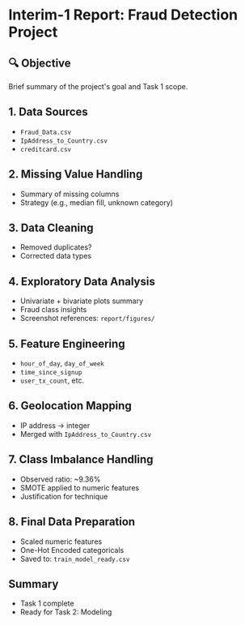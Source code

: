 # Interim-1 Report: Fraud Detection Project

## 🔍 Objective
Brief summary of the project's goal and Task 1 scope.

## 1. Data Sources
- `Fraud_Data.csv`
- `IpAddress_to_Country.csv`
- `creditcard.csv`

## 2. Missing Value Handling
- Summary of missing columns
- Strategy (e.g., median fill, unknown category)

## 3. Data Cleaning
- Removed duplicates?
- Corrected data types

## 4. Exploratory Data Analysis
- Univariate + bivariate plots summary
- Fraud class insights
- Screenshot references: `report/figures/`

## 5. Feature Engineering
- `hour_of_day`, `day_of_week`
- `time_since_signup`
- `user_tx_count`, etc.

## 6. Geolocation Mapping
- IP address → integer
- Merged with `IpAddress_to_Country.csv`

## 7. Class Imbalance Handling
- Observed ratio: ~9.36%
- SMOTE applied to numeric features
- Justification for technique

## 8. Final Data Preparation
- Scaled numeric features
- One-Hot Encoded categoricals
- Saved to: `train_model_ready.csv`

## Summary
- Task 1 complete
- Ready for Task 2: Modeling
